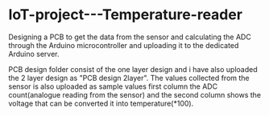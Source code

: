 # IoT-project---Temperature-reader
Designing a PCB to get the data from the sensor and calculating the ADC through the Arduino microcontroller and uploading it to the dedicated Arduino server.

PCB design folder consist of the one layer design and i have also uploaded the 2 layer design as "PCB design 2layer". The values collected from the sensor is also uploaded as sample values first column the ADC count(analogue reading from the sensor) and the second column shows the voltage that can be converted it into temperature(*100).
